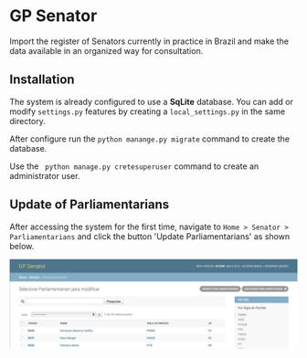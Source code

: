   
# GP Senator  
  
Import the register of Senators currently in practice in Brazil and make the data available in an organized way for consultation.

## Installation 
The system is already configured to use a **SqLite** database. You can add or modify `settings.py` features by creating a `local_settings.py` in the same directory. 

After configure run the `python manange.py migrate` command to create the database.
  
Use the ` python manage.py cretesuperuser` command to create an administrator user.

## Update of Parliamentarians
After accessing the system for the first time, navigate to `Home > Senator > Parliamentarians` and click the button 'Update Parliamentarians' as shown below.

![enter image description here](https://raw.githubusercontent.com/gilsonbp/gpsenator/dev/static/screens/update_parliamentarians.png)